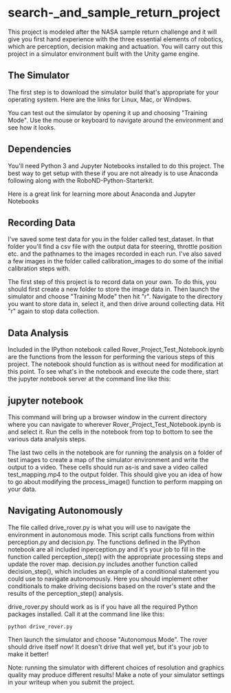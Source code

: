 # search-_and_sample_return_project

This project is modeled after the NASA sample return challenge and it will give you first hand experience with the three essential elements of robotics, which are perception, decision making and actuation. You will carry out this project in a simulator environment built with the Unity game engine.

## The Simulator
The first step is to download the simulator build that's appropriate for your operating system. Here are the links for Linux, Mac, or Windows.

You can test out the simulator by opening it up and choosing "Training Mode". Use the mouse or keyboard to navigate around the environment and see how it looks.

## Dependencies
You'll need Python 3 and Jupyter Notebooks installed to do this project. The best way to get setup with these if you are not already is to use Anaconda following along with the RoboND-Python-Starterkit.

Here is a great link for learning more about Anaconda and Jupyter Notebooks

## Recording Data
I've saved some test data for you in the folder called test_dataset. In that folder you'll find a csv file with the output data for steering, throttle position etc. and the pathnames to the images recorded in each run. I've also saved a few images in the folder called calibration_images to do some of the initial calibration steps with.

The first step of this project is to record data on your own. To do this, you should first create a new folder to store the image data in. Then launch the simulator and choose "Training Mode" then hit "r". Navigate to the directory you want to store data in, select it, and then drive around collecting data. Hit "r" again to stop data collection.

## Data Analysis
Included in the IPython notebook called Rover_Project_Test_Notebook.ipynb are the functions from the lesson for performing the various steps of this project. The notebook should function as is without need for modification at this point. To see what's in the notebook and execute the code there, start the jupyter notebook server at the command line like this:

## jupyter notebook
This command will bring up a browser window in the current directory where you can navigate to wherever Rover_Project_Test_Notebook.ipynb is and select it. Run the cells in the notebook from top to bottom to see the various data analysis steps.

The last two cells in the notebook are for running the analysis on a folder of test images to create a map of the simulator environment and write the output to a video. These cells should run as-is and save a video called test_mapping.mp4 to the output folder. This should give you an idea of how to go about modifying the process_image() function to perform mapping on your data.

## Navigating Autonomously
The file called drive_rover.py is what you will use to navigate the environment in autonomous mode. This script calls functions from within perception.py and decision.py. The functions defined in the IPython notebook are all included inperception.py and it's your job to fill in the function called perception_step() with the appropriate processing steps and update the rover map. decision.py includes another function called decision_step(), which includes an example of a conditional statement you could use to navigate autonomously. Here you should implement other conditionals to make driving decisions based on the rover's state and the results of the perception_step() analysis.

drive_rover.py should work as is if you have all the required Python packages installed. Call it at the command line like this:

```
python drive_rover.py
```
Then launch the simulator and choose "Autonomous Mode". The rover should drive itself now! It doesn't drive that well yet, but it's your job to make it better!

Note: running the simulator with different choices of resolution and graphics quality may produce different results! Make a note of your simulator settings in your writeup when you submit the project.
